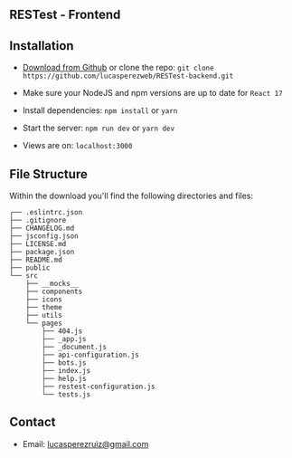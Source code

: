 ## RESTest - Frontend

## Installation

- [Download from Github](https://github.com/lucasperezweb/RESTest-backend/archive/refs/heads/main.zip) or clone the repo: `git clone https://github.com/lucasperezweb/RESTest-backend.git`

- Make sure your NodeJS and npm versions are up to date for `React 17`

- Install dependencies: `npm install` or `yarn`

- Start the server: `npm run dev` or `yarn dev`

- Views are on: `localhost:3000`

## File Structure

Within the download you'll find the following directories and files:

```
┌── .eslintrc.json
├── .gitignore
├── CHANGELOG.md
├── jsconfig.json
├── LICENSE.md
├── package.json
├── README.md
├── public
└── src
	├── __mocks__
	├── components
	├── icons
	├── theme
	├── utils
	└── pages
		├── 404.js
		├── _app.js
		├── _document.js
		├── api-configuration.js
		├── bots.js
		├── index.js
		├── help.js
		├── restest-configuration.js
		└── tests.js
```

## Contact

- Email: lucasperezruiz@gmail.com
